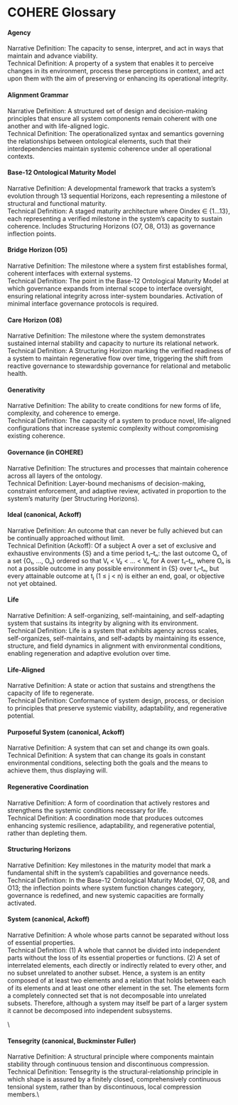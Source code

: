 # COHERE Glossary

#### Agency

Narrative Definition: The capacity to sense, interpret, and act in ways that maintain and advance viability.\
Technical Definition: A property of a system that enables it to perceive changes in its environment, process these perceptions in context, and act upon them with the aim of preserving or enhancing its operational integrity.

#### Alignment Grammar

Narrative Definition: A structured set of design and decision-making principles that ensure all system components remain coherent with one another and with life-aligned logic.\
Technical Definition: The operationalized syntax and semantics governing the relationships between ontological elements, such that their interdependencies maintain systemic coherence under all operational contexts.

#### Base-12 Ontological Maturity Model

Narrative Definition: A developmental framework that tracks a system’s evolution through 13 sequential Horizons, each representing a milestone of structural and functional maturity.\
Technical Definition: A staged maturity architecture where Oindex ∈ {1…13}, each representing a verified milestone in the system’s capacity to sustain coherence. Includes Structuring Horizons (O7, O8, O13) as governance inflection points.

#### Bridge Horizon (O5)

Narrative Definition: The milestone where a system first establishes formal, coherent interfaces with external systems.\
Technical Definition: The point in the Base-12 Ontological Maturity Model at which governance expands from internal scope to interface oversight, ensuring relational integrity across inter-system boundaries. Activation of minimal interface governance protocols is required.

#### Care Horizon (O8)

Narrative Definition: The milestone where the system demonstrates sustained internal stability and capacity to nurture its relational network.\
Technical Definition: A Structuring Horizon marking the verified readiness of a system to maintain regenerative flow over time, triggering the shift from reactive governance to stewardship governance for relational and metabolic health.

#### Generativity

Narrative Definition: The ability to create conditions for new forms of life, complexity, and coherence to emerge.\
Technical Definition: The capacity of a system to produce novel, life-aligned configurations that increase systemic complexity without compromising existing coherence.

#### Governance (in COHERE)

Narrative Definition: The structures and processes that maintain coherence across all layers of the ontology.\
Technical Definition: Layer-bound mechanisms of decision-making, constraint enforcement, and adaptive review, activated in proportion to the system’s maturity (per Structuring Horizons).

#### Ideal (canonical, Ackoff)

Narrative Definition: An outcome that can never be fully achieved but can be continually approached without limit.\
Technical Definition (Ackoff): Of a subject A over a set of exclusive and exhaustive environments {S} and a time period t₁–tₙ: the last outcome Oₙ of a set {O₁, …, Oₙ} ordered so that V₁ < V₂ < … < Vₙ for A over t₁–tₙ, where Oₙ is not a possible outcome in any possible environment in {S} over t₁–tₙ, but every attainable outcome at tⱼ (1 ≤ j < n) is either an end, goal, or objective not yet obtained.

#### Life

Narrative Definition: A self-organizing, self-maintaining, and self-adapting system that sustains its integrity by aligning with its environment.\
Technical Definition: Life is a system that exhibits agency across scales, self-organizes, self-maintains, and self-adapts by maintaining its essence, structure, and field dynamics in alignment with environmental conditions, enabling regeneration and adaptive evolution over time.

#### Life-Aligned

Narrative Definition: A state or action that sustains and strengthens the capacity of life to regenerate.\
Technical Definition: Conformance of system design, process, or decision to principles that preserve systemic viability, adaptability, and regenerative potential.

#### Purposeful System (canonical, Ackoff)

Narrative Definition: A system that can set and change its own goals.\
Technical Definition: A system that can change its goals in constant environmental conditions, selecting both the goals and the means to achieve them, thus displaying will.

#### Regenerative Coordination

Narrative Definition: A form of coordination that actively restores and strengthens the systemic conditions necessary for life.\
Technical Definition: A coordination mode that produces outcomes enhancing systemic resilience, adaptability, and regenerative potential, rather than depleting them.

#### Structuring Horizons

Narrative Definition: Key milestones in the maturity model that mark a fundamental shift in the system’s capabilities and governance needs.\
Technical Definition: In the Base-12 Ontological Maturity Model, O7, O8, and O13; the inflection points where system function changes category, governance is redefined, and new systemic capacities are formally activated.

#### System (canonical, Ackoff)

Narrative Definition: A whole whose parts cannot be separated without loss of essential properties.\
Technical Definition: (1) A whole that cannot be divided into independent parts without the loss of its essential properties or functions. (2) A set of interrelated elements, each directly or indirectly related to every other, and no subset unrelated to another subset. Hence, a system is an entity composed of at least two elements and a relation that holds between each of its elements and at least one other element in the set. The elements form a completely connected set that is not decomposable into unrelated subsets. Therefore, although a system may itself be part of a larger system it cannot be decomposed into independent subsystems.

\


#### Tensegrity (canonical, Buckminster Fuller)

Narrative Definition: A structural principle where components maintain stability through continuous tension and discontinuous compression.\
Technical Definition: Tensegrity is the structural-relationship principle in which shape is assured by a finitely closed, comprehensively continuous tensional system, rather than by discontinuous, local compression members.\
